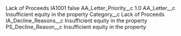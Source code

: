 <?xml version="1.0" encoding="UTF-8"?>
<CustomMetadata xmlns="http://soap.sforce.com/2006/04/metadata" xmlns:xsi="http://www.w3.org/2001/XMLSchema-instance" xmlns:xsd="http://www.w3.org/2001/XMLSchema">
    <description>Lack of Proceeds</description>
    <label>IA1001</label>
    <protected>false</protected>
    <values>
        <field>AA_Letter_Priority__c</field>
        <value xsi:type="xsd:double">1.0</value>
    </values>
    <values>
        <field>AA_Letter__c</field>
        <value xsi:type="xsd:string">Insufficient equity in the property</value>
    </values>
    <values>
        <field>Category__c</field>
        <value xsi:type="xsd:string">Lack of Proceeds</value>
    </values>
    <values>
        <field>IA_Decline_Reasons__c</field>
        <value xsi:type="xsd:string">Insufficient equity in the property</value>
    </values>
    <values>
        <field>PS_Decline_Reason__c</field>
        <value xsi:type="xsd:string">Insufficient equity in the property</value>
    </values>
</CustomMetadata>
